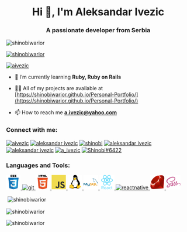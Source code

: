 <h1 align="center">Hi 👋, I'm Aleksandar Ivezic</h1>
<h3 align="center">A passionate developer from Serbia</h3>

<p align="left"> <img src="https://komarev.com/ghpvc/?username=shinobiwarior&label=Profile%20views&color=0e75b6&style=flat" alt="shinobiwarior" /> </p>

<p align="left"> <a href="https://github.com/ryo-ma/github-profile-trophy"><img src="https://github-profile-trophy.vercel.app/?username=shinobiwarior&theme=nord&row=2&column=3" alt="shinobiwarior" /></a> </p>

<p align="left"> <a href="https://twitter.com/aivezic" target="blank"><img src="https://img.shields.io/twitter/follow/aivezic?logo=twitter&style=for-the-badge" alt="aivezic" /></a> </p>

- 🌱 I’m currently learning **Ruby, Ruby on Rails**

- 👨‍💻 All of my projects are available at [https://shinobiwarior.github.io/Personal-Portfolio/](https://shinobiwarior.github.io/Personal-Portfolio/)

- 📫 How to reach me **a.ivezic@yahoo.com**

<h3 align="left">Connect with me:</h3>
<p align="left">
<a href="https://twitter.com/aivezic" target="blank"><img align="center" src="https://raw.githubusercontent.com/rahuldkjain/github-profile-readme-generator/neutral-icons/src/images/icons/Social/twitter.svg" alt="aivezic" height="30" width="40" /></a>
<a href="https://linkedin.com/in/aleksandar ivezic" target="blank"><img align="center" src="https://raw.githubusercontent.com/rahuldkjain/github-profile-readme-generator/neutral-icons/src/images/icons/Social/linked-in-alt.svg" alt="aleksandar ivezic" height="30" width="40" /></a>
<a href="https://stackoverflow.com/users/shinobi" target="blank"><img align="center" src="https://raw.githubusercontent.com/rahuldkjain/github-profile-readme-generator/neutral-icons/src/images/icons/Social/stack-overflow.svg" alt="shinobi" height="30" width="40" /></a>
<a href="https://fb.com/aleksandar ivezic" target="blank"><img align="center" src="https://raw.githubusercontent.com/rahuldkjain/github-profile-readme-generator/neutral-icons/src/images/icons/Social/facebook.svg" alt="aleksandar ivezic" height="30" width="40" /></a>
<a href="https://instagram.com/aleksandar ivezic" target="blank"><img align="center" src="https://raw.githubusercontent.com/rahuldkjain/github-profile-readme-generator/neutral-icons/src/images/icons/Social/instagram.svg" alt="aleksandar ivezic" height="30" width="40" /></a>
<a href="https://www.hackerrank.com/a_ivezic" target="blank"><img align="center" src="https://raw.githubusercontent.com/rahuldkjain/github-profile-readme-generator/neutral-icons/src/images/icons/Social/hackerrank.svg" alt="a_ivezic" height="30" width="40" /></a>
<a href="https://discord.gg/Shinobi#6422" target="blank"><img align="center" src="https://raw.githubusercontent.com/rahuldkjain/github-profile-readme-generator/neutral-icons/src/images/icons/Social/discord.svg" alt="Shinobi#6422" height="30" width="40" /></a>
</p>

<h3 align="left">Languages and Tools:</h3>
<p align="left"> <a href="https://www.w3schools.com/css/" target="_blank"> <img src="https://raw.githubusercontent.com/devicons/devicon/master/icons/css3/css3-original-wordmark.svg" alt="css3" width="40" height="40"/> </a> <a href="https://git-scm.com/" target="_blank"> <img src="https://www.vectorlogo.zone/logos/git-scm/git-scm-icon.svg" alt="git" width="40" height="40"/> </a> <a href="https://www.w3.org/html/" target="_blank"> <img src="https://raw.githubusercontent.com/devicons/devicon/master/icons/html5/html5-original-wordmark.svg" alt="html5" width="40" height="40"/> </a> <a href="https://developer.mozilla.org/en-US/docs/Web/JavaScript" target="_blank"> <img src="https://raw.githubusercontent.com/devicons/devicon/master/icons/javascript/javascript-original.svg" alt="javascript" width="40" height="40"/> </a> <a href="https://www.linux.org/" target="_blank"> <img src="https://raw.githubusercontent.com/devicons/devicon/master/icons/linux/linux-original.svg" alt="linux" width="40" height="40"/> </a> <a href="https://www.mysql.com/" target="_blank"> <img src="https://raw.githubusercontent.com/devicons/devicon/master/icons/mysql/mysql-original-wordmark.svg" alt="mysql" width="40" height="40"/> </a> <a href="https://reactjs.org/" target="_blank"> <img src="https://raw.githubusercontent.com/devicons/devicon/master/icons/react/react-original-wordmark.svg" alt="react" width="40" height="40"/> </a> <a href="https://reactnative.dev/" target="_blank"> <img src="https://reactnative.dev/img/header_logo.svg" alt="reactnative" width="40" height="40"/> </a> <a href="https://www.ruby-lang.org/en/" target="_blank"> <img src="https://raw.githubusercontent.com/devicons/devicon/master/icons/ruby/ruby-original.svg" alt="ruby" width="40" height="40"/> </a> <a href="https://sass-lang.com" target="_blank"> <img src="https://raw.githubusercontent.com/devicons/devicon/master/icons/sass/sass-original.svg" alt="sass" width="40" height="40"/> </a> </p>

<p>&nbsp;<img align="center" src="https://github-readme-stats.vercel.app/api?username=shinobiwarior&show_icons=true&locale=en&theme=tokyonight" alt="shinobiwarior" /></p>



<p><img align="center" src="https://github-readme-streak-stats.herokuapp.com/?user=shinobiwarior&theme=tokyonight" alt="shinobiwarior" /></p>

<p><img align="left" src="https://github-readme-stats.vercel.app/api/top-langs?username=shinobiwarior&show_icons=true&locale=en&layout=compact&theme=tokyonight" alt="shinobiwarior" /></p>
